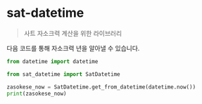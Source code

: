# sat-datetime

> 사트 자소크력 계산을 위한 라이브러리

다음 코드를 통해 자소크력 년을 알아낼 수 있습니다.

```python
from datetime import datetime

from sat_datetime import SatDatetime

zasokese_now = SatDatetime.get_from_datetime(datetime.now())
print(zasokese_now)
```
